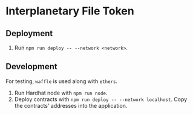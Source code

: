 # Interplanetary File Token

## Deployment

1. Run `npm run deploy -- --network <network>`.

## Development

For testing, `waffle` is used along with `ethers`.

1. Run Hardhat node with `npm run node`.
2. Deploy contracts with `npm run deploy -- --network localhost`.
   Copy the contracts' addresses into the application.
